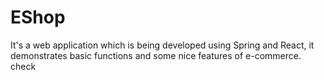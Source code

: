 # EShop
It's a web application which is being developed using Spring and React, it demonstrates  basic functions and some nice features of e-commerce. check
